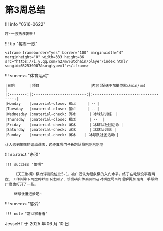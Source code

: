 # 第3周总结

!!! info "0616-0622"

    呼~一股热浪袭来！
    
!!! tip "每周一歌"

    <iframe frameborder="yes" border="100" marginwidth="4" marginheight="0" width=333 height=86 src="https://i.y.qq.com/n2/m/outchain/player/index.html?songid=582530907&songtype=1"></iframe>

    
!!! success "体育运动"

    |日期       |项目                       |内容(配速不加单位默认min/km)           |
    |:--------:|:------------------------:|:----------------------------------:|
    |Monday    |:material-close: 摆烂     | -- |
    |Tuesday   |:material-close: 摆烂     | -- |
    |Wednesday |:material-check: 滑冰      | 冰球队训练  |
    |Thursday  |:material-close: 摆烂      | --  |
    |Friday    |:material-check: 滑冰      | 冰球队社团活动 |
    |Saturday  |:material-check: 滑冰      | 冰球队训练 |
    |Sunday    |:material-check: 滑冰    | 冰球队社团活动 |

    让人感到惭愧的运动课表，这还算哪门子长跑队员哈哈哈哈哈

!!! abstract "杂项"

    !!! success "象棋"

        《天天象棋》棋力评测段位业5-1，被广泛认为是象棋的入门水平，终于在吃饭没事看两盘，工作间隙下两盘的状态下达到了，慢慢确实体会到自己对棋盘局面的理解更加准确，手段的广度也打开了一些。
        
        继续慢慢进步吧~

!!! success "感受"

    !!! note "常回家看看"
    
        

JesseHT 于 2025 年 06 月 10 日
